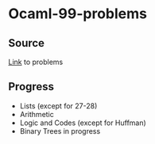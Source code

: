 # Ocaml-99-problems

## Source
[Link](https://ocaml.org/problems) to problems

## Progress

- Lists (except for 27-28)
- Arithmetic 
- Logic and Codes (except for Huffman) 
- Binary Trees in progress
